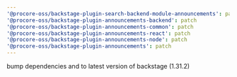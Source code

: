 ```yaml
---
'@procore-oss/backstage-plugin-search-backend-module-announcements': patch
'@procore-oss/backstage-plugin-announcements-backend': patch
'@procore-oss/backstage-plugin-announcements-common': patch
'@procore-oss/backstage-plugin-announcements-react': patch
'@procore-oss/backstage-plugin-announcements-node': patch
'@procore-oss/backstage-plugin-announcements': patch
---
```


bump dependencies and to latest version of backstage (1.31.2)
